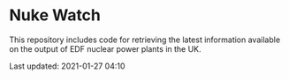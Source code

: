 # Nuke Watch

This repository includes code for retrieving the latest information available on the output of EDF nuclear power plants in the UK.

Last updated: 2021-01-27 04:10